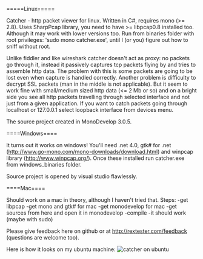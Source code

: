 =====Linux=====

Catcher - http packet viewer for linux. Written in C#, requires mono (>= 2.8). 
Uses SharpPcap library, you need to have >= libpcap0.8 installed too. Although it may work with lower versions too.
Run from binaries folder with root privileges: 'sudo mono catcher.exe', until I (or you) figure out how to sniff without root. 

Unlike fiddler and like wireshark catcher doesn't act as proxy: no packets go through it, 
instead it passively captures tcp packets flying by and tries to assemble http data. 
The problem with this is some packets are going to be lost even when capture is handled correctly.
Another problem is difficulty to decrypt SSL packets (man in the middle is not applicable). 
But it seem to work fine with small/medium sized http data (<= 2 Mb or so) and on a bright side you see all
http packets travelling through selected interface and not just from a given application.
If you want to catch packets going through localhost or 127.0.0.1 select loopback interface from devices menu.

The source project created in MonoDevelop 3.0.5.


====Windows====

It turns out it works on windows! You'll need .net 4.0, gtk# for .net (http://www.go-mono.com/mono-downloads/download.html) and
winpcap library (http://www.winpcap.org/). Once these installed run catcher.exe from windows_binaries folder.

Source project is opened by visual studio flawlessly.


====Mac====

Should work on a mac in theory, although I haven't tried that. Steps:
-get libpcap
-get mono and gtk# for mac
-get monodevelop for mac
-get sources from here and open it in monodevelop
-compile
-it should work (maybe with sudo) 


Please give feedback here on github or at http://rextester.com/feedback (questions are welcome too).


Here is how it looks on my ubuntu machine:
![catcher on ubuntu](https://raw.github.com/ren85/catcher/master/catcher.png)

